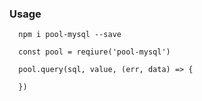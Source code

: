 
### Usage

```
  npm i pool-mysql --save
```

```
  const pool = reqiure('pool-mysql')
```
```
  pool.query(sql, value, (err, data) => {

  })
```